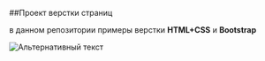 ##Проект верстки страниц

в данном репозитории примеры верстки **HTML+CSS** и **Bootstrap**

![Альтернативный текст]()
